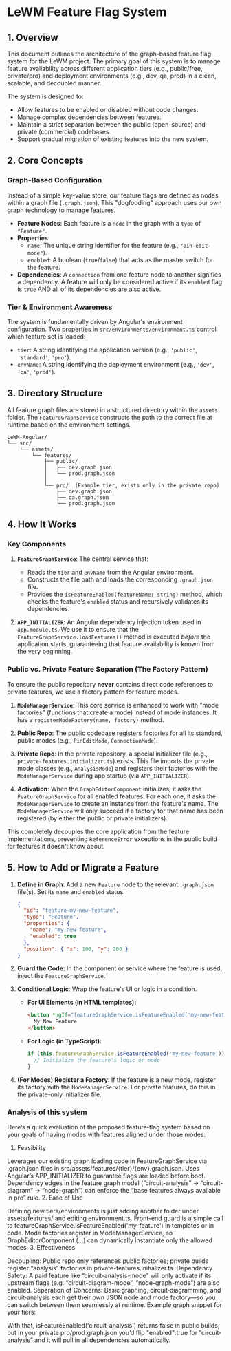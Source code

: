 # LeWM Feature Flag System

## 1. Overview

This document outlines the architecture of the graph-based feature flag system for the LeWM project. The primary goal of this system is to manage feature availability across different application tiers (e.g., public/free, private/pro) and deployment environments (e.g., dev, qa, prod) in a clean, scalable, and decoupled manner.

The system is designed to:
-   Allow features to be enabled or disabled without code changes.
-   Manage complex dependencies between features.
-   Maintain a strict separation between the public (open-source) and private (commercial) codebases.
-   Support gradual migration of existing features into the new system.

## 2. Core Concepts

### Graph-Based Configuration
Instead of a simple key-value store, our feature flags are defined as nodes within a graph file (`.graph.json`). This "dogfooding" approach uses our own graph technology to manage features.

-   **Feature Nodes**: Each feature is a `node` in the graph with a `type` of `"Feature"`.
-   **Properties**:
    -   `name`: The unique string identifier for the feature (e.g., `"pin-edit-mode"`).
    -   `enabled`: A boolean (`true`/`false`) that acts as the master switch for the feature.
-   **Dependencies**: A `connection` from one feature node to another signifies a dependency. A feature will only be considered active if its `enabled` flag is `true` AND all of its dependencies are also active.

### Tier & Environment Awareness
The system is fundamentally driven by Angular's environment configuration. Two properties in `src/environments/environment.ts` control which feature set is loaded:

-   `tier`: A string identifying the application version (e.g., `'public'`, `'standard'`, `'pro'`).
-   `envName`: A string identifying the deployment environment (e.g., `'dev'`, `'qa'`, `'prod'`).

## 3. Directory Structure

All feature graph files are stored in a structured directory within the `assets` folder. The `FeatureGraphService` constructs the path to the correct file at runtime based on the environment settings.

```
LeWM-Angular/
└── src/
    └── assets/
        └── features/
            ├── public/
            │   ├── dev.graph.json
            │   └── prod.graph.json
            │
            └── pro/  (Example tier, exists only in the private repo)
                ├── dev.graph.json
                ├── qa.graph.json
                └── prod.graph.json
```

## 4. How It Works

### Key Components
1.  **`FeatureGraphService`**: The central service that:
    -   Reads the `tier` and `envName` from the Angular environment.
    -   Constructs the file path and loads the corresponding `.graph.json` file.
    -   Provides the `isFeatureEnabled(featureName: string)` method, which checks the feature's `enabled` status and recursively validates its dependencies.

2.  **`APP_INITIALIZER`**: An Angular dependency injection token used in `app.module.ts`. We use it to ensure that the `FeatureGraphService.loadFeatures()` method is executed *before* the application starts, guaranteeing that feature availability is known from the very beginning.

### Public vs. Private Feature Separation (The Factory Pattern)

To ensure the public repository **never** contains direct code references to private features, we use a factory pattern for feature modes.

1.  **`ModeManagerService`**: This core service is enhanced to work with "mode factories" (functions that create a mode) instead of mode instances. It has a `registerModeFactory(name, factory)` method.

2.  **Public Repo**: The public codebase registers factories for all its standard, public modes (e.g., `PinEditMode`, `ConnectionMode`).

3.  **Private Repo**: In the private repository, a special initializer file (e.g., `private-features.initializer.ts`) exists. This file imports the private mode classes (e.g., `AnalysisMode`) and registers their factories with the `ModeManagerService` during app startup (via `APP_INITIALIZER`).

4.  **Activation**: When the `GraphEditorComponent` initializes, it asks the `FeatureGraphService` for all enabled features. For each one, it asks the `ModeManagerService` to create an instance from the feature's name. The `ModeManagerService` will only succeed if a factory for that name has been registered (by either the public or private initializers).

This completely decouples the core application from the feature implementations, preventing `ReferenceError` exceptions in the public build for features it doesn't know about.

## 5. How to Add or Migrate a Feature

1.  **Define in Graph**: Add a new `Feature` node to the relevant `.graph.json` file(s). Set its `name` and `enabled` status.
    ```json
    {
      "id": "feature-my-new-feature",
      "type": "Feature",
      "properties": {
        "name": "my-new-feature",
        "enabled": true
      },
      "position": { "x": 100, "y": 200 }
    }
    ```

2.  **Guard the Code**: In the component or service where the feature is used, inject the `FeatureGraphService`.

3.  **Conditional Logic**: Wrap the feature's UI or logic in a condition.
    -   **For UI Elements (in HTML templates):**
        ```html
        <button *ngIf="featureGraphService.isFeatureEnabled('my-new-feature')">
          My New Feature
        </button>
        ```
    -   **For Logic (in TypeScript):**
        ```typescript
        if (this.featureGraphService.isFeatureEnabled('my-new-feature')) {
          // Initialize the feature's logic or mode
        }
        ```
4.  **(For Modes)** **Register a Factory**: If the feature is a new mode, register its factory with the `ModeManagerService`. For private features, do this in the private-only initializer file.

### Analysis of this system

Here’s a quick evaluation of the proposed feature‐flag system based on your goals of having modes with features aligned under those modes:

1. Feasibility

Leverages our existing graph loading code in FeatureGraphService via .graph.json files in src/assets/features/{tier}/{env}.graph.json.
Uses Angular’s APP_INITIALIZER to guarantee flags are loaded before boot.
Dependency edges in the feature graph model (“circuit-analysis” → “circuit-diagram” → “node-graph”) can enforce the “base features always available in pro” rule.
2. Ease of Use

Defining new tiers/environments is just adding another folder under assets/features/ and editing environment.ts.
Front-end guard is a simple call to featureGraphService.isFeatureEnabled('my-feature') in templates or in code.
Mode factories register in ModeManagerService, so GraphEditorComponent (…) can dynamically instantiate only the allowed modes.
3. Effectiveness

Decoupling: Public repo only references public factories; private builds register “analysis” factories in private-features.initializer.ts.
Dependency Safety: A paid feature like “circuit-analysis-mode” will only activate if its upstream flags (e.g. “circuit-diagram-mode”, “node-graph-mode”) are also enabled.
Separation of Concerns: Basic graphing, circuit‐diagramming, and circuit‐analysis each get their own JSON node and mode factory—so you can switch between them seamlessly at runtime.
Example graph snippet for your tiers:

With that, isFeatureEnabled('circuit-analysis') returns false in public builds, but in your private pro/prod.graph.json you’d flip "enabled":true for “circuit-analysis” and it will pull in all dependencies automatically.
